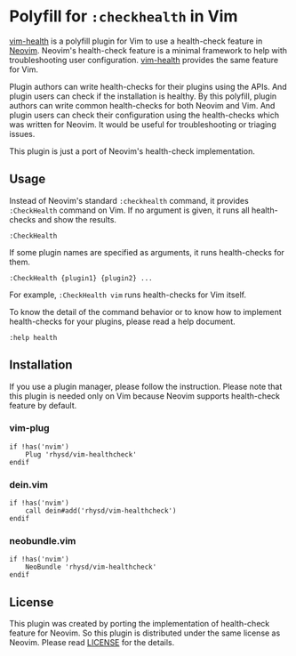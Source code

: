 Polyfill for `:checkhealth` in Vim
==================================

[vim-health][] is a polyfill plugin for Vim to use a health-check feature in [Neovim][]. Neovim's
health-check feature is a minimal framework to help with troubleshooting user configuration.
[vim-health][] provides the same feature for Vim.

Plugin authors can write health-checks for their plugins using the APIs. And plugin users can check
if the installation is healthy. By this polyfill, plugin authors can write common health-checks for
both Neovim and Vim. And plugin users can check their configuration using the health-checks which
was written for Neovim. It would be useful for troubleshooting or triaging issues.

This plugin is just a port of Neovim's health-check implementation.

## Usage

Instead of Neovim's standard `:checkhealth` command, it provides `:CheckHealth` command on Vim.
If no argument is given, it runs all health-checks and show the results.

```
:CheckHealth
```

If some plugin names are specified as arguments, it runs health-checks for them.

```
:CheckHealth {plugin1} {plugin2} ...
```

For example, `:CheckHealth vim` runs health-checks for Vim itself.

To know the detail of the command behavior or to know how to implement health-checks for your plugins,
please read a help document.

```
:help health
```

## Installation

If you use a plugin manager, please follow the instruction. Please note that this plugin is needed
only on Vim because Neovim supports health-check feature by default.

### vim-plug

```vim
if !has('nvim')
    Plug 'rhysd/vim-healthcheck'
endif
```

### dein.vim

```vim
if !has('nvim')
    call dein#add('rhysd/vim-healthcheck')
endif
```

### neobundle.vim

```vim
if !has('nvim')
    NeoBundle 'rhysd/vim-healthcheck'
endif
```

## License

This plugin was created by porting the implementation of health-check feature for Neovim. So this
plugin is distributed under the same license as Neovim. Please read [LICENSE](LICENSE) for the
details.

[vim-health]: https://github.com/rhysd/vim-health
[Neovim]: https://github.com/neovim/neovim
